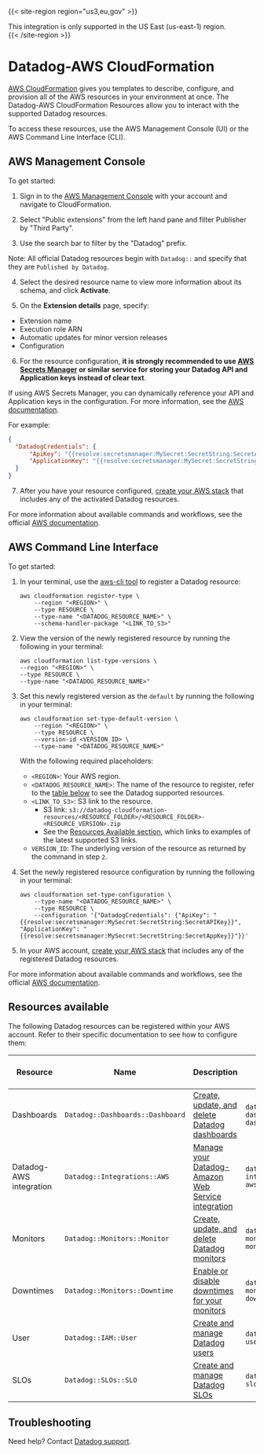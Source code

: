 {{< site-region region="us3,eu,gov" >}}
<div class="alert alert-warning">
  This integration is only supported in the US East (us-east-1) region.
</div>
{{< /site-region >}}

# Datadog-AWS CloudFormation

[AWS CloudFormation][1] gives you templates to describe, configure, and provision all of the AWS resources in your environment at once. The Datadog-AWS CloudFormation Resources allow you to interact with the supported Datadog resources.

To access these resources, use the AWS Management Console (UI) or the AWS Command Line Interface (CLI).

## AWS Management Console

To get started:

1. Sign in to the [AWS Management Console][16] with your account and navigate to CloudFormation.

2. Select "Public extensions" from the left hand pane and filter Publisher by "Third Party".

3. Use the search bar to filter by the "Datadog" prefix.

  Note: All official Datadog resources begin with `Datadog::` and specify that they are `Published by Datadog`.

4. Select the desired resource name to view more information about its schema, and click **Activate**.

5. On the **Extension details** page, specify:
  - Extension name
  - Execution role ARN
  - Automatic updates for minor version releases
  - Configuration

6. For the resource configuration, **it is strongly recommended to use [AWS Secrets Manager][17] or similar service for storing your Datadog API and Application keys instead of clear text**.

  If using AWS Secrets Manager, you can dynamically reference your API and Application keys in the configuration. For more information, see the [AWS documentation][18].

  For example:

  ```json
  {
    "DatadogCredentials": {
        "ApiKey": "{{resolve:secretsmanager:MySecret:SecretString:SecretAPIKey}}",
        "ApplicationKey": "{{resolve:secretsmanager:MySecret:SecretString:SecretAppKey}}"
    }
  }
  ```

7. After you have your resource configured, [create your AWS stack][3] that includes any of the activated Datadog resources.

For more information about available commands and workflows, see the official [AWS documentation][4].

## AWS Command Line Interface

To get started:

1. In your terminal, use the [aws-cli tool][2] to register a Datadog resource:

    ```shell
    aws cloudformation register-type \
        --region "<REGION>" \
        --type RESOURCE \
        --type-name "<DATADOG_RESOURCE_NAME>" \
        --schema-handler-package "<LINK_TO_S3>"
    ```

2. View the version of the newly registered resource by running the following in your terminal:

    ```shell
    aws cloudformation list-type-versions \
    --region "<REGION>" \
    --type RESOURCE \
    --type-name "<DATADOG_RESOURCE_NAME>"
    ```

3. Set this newly registered version as the `default` by running the following in your terminal:

    ```shell
    aws cloudformation set-type-default-version \
        --region "<REGION>" \
        --type RESOURCE \
        --version-id <VERSION_ID> \
        --type-name "<DATADOG_RESOURCE_NAME>"
    ```

    With the following required placeholders:
    * `<REGION>`: Your AWS region.
    * `<DATADOG_RESOURCE_NAME>`: The name of the resource to register, refer to the [table below](#resources-available) to see the Datadog supported resources.
    * `<LINK_TO_S3>`: S3 link to the resource.
      * S3 link: `s3://datadog-cloudformation-resources/<RESOURCE_FOLDER>/<RESOURCE_FOLDER>-<RESOURCE_VERSION>.zip`
      * See the [Resources Available section](#resources-available), which links to examples of the latest supported S3 links.
    * `VERSION_ID`: The underlying version of the resource as returned by the command in step `2`.

4. Set the newly registered resource configuration by running the following in your terminal:

    ```shell
    aws cloudformation set-type-configuration \
        --type-name "<DATADOG_RESOURCE_NAME>" \
        --type RESOURCE \
        --configuration '{"DatadogCredentials": {"ApiKey": "{{resolve:secretsmanager:MySecret:SecretString:SecretAPIKey}}", "ApplicationKey": "{{resolve:secretsmanager:MySecret:SecretString:SecretAppKey}}"}}'
    ```

5. In your AWS account, [create your AWS stack][3] that includes any of the registered Datadog resources.

For more information about available commands and workflows, see the official [AWS documentation][4].

## Resources available

The following Datadog resources can be registered within your AWS account. Refer to their specific documentation to see how to configure them:

| Resource                | Name                              | Description                                             | Folder                          | S3 Package Links              |
|-------------------------|-----------------------------------|---------------------------------------------------------|---------------------------------|-------------------------------|
| Dashboards              | `Datadog::Dashboards::Dashboard`  | [Create, update, and delete Datadog dashboards][5]      | `datadog-dashboards-dashboard`  | [Schema Handler Versions][6]  |
| Datadog-AWS integration | `Datadog::Integrations::AWS`      | [Manage your Datadog-Amazon Web Service integration][7] | `datadog-integrations-aws`      | [Schema Handler Versions][8]  |
| Monitors                | `Datadog::Monitors::Monitor`      | [Create, update, and delete Datadog monitors][9]        | `datadog-monitors-monitor`      | [Schema Handler Versions][10] |
| Downtimes               | `Datadog::Monitors::Downtime`     | [Enable or disable downtimes for your monitors][11]     | `datadog-monitors-downtime`     | [Schema Handler Versions][12] |
| User                    | `Datadog::IAM::User`              | [ Create and manage Datadog users][13]                  | `datadog-iam-user`              | [Schema Handler Versions][14] |
| SLOs                    | `Datadog::SLOs::SLO`              | [ Create and manage Datadog SLOs][19]                   | `datadog-slos-slo`              | [Schema Handler Versions][20] |

## Troubleshooting

Need help? Contact [Datadog support][15].

[1]: https://docs.aws.amazon.com/AWSCloudFormation/latest/UserGuide/GettingStarted.html
[2]: https://aws.amazon.com/cli/
[3]: https://console.aws.amazon.com/cloudformation/home
[4]: https://docs.aws.amazon.com/AWSCloudFormation/latest/UserGuide/registry.html
[5]: https://github.com/DataDog/datadog-cloudformation-resources/tree/master/datadog-dashboards-dashboard-handler
[6]: https://github.com/DataDog/datadog-cloudformation-resources/blob/master/datadog-dashboards-dashboard-handler/CHANGELOG.md
[7]: https://github.com/DataDog/datadog-cloudformation-resources/tree/master/datadog-integrations-aws-handler
[8]: https://github.com/DataDog/datadog-cloudformation-resources/blob/master/datadog-integrations-aws-handler/CHANGELOG.md
[9]: https://github.com/DataDog/datadog-cloudformation-resources/tree/master/datadog-monitors-monitor-handler
[10]: https://github.com/DataDog/datadog-cloudformation-resources/blob/master/datadog-monitors-monitor-handler/CHANGELOG.md
[11]: https://github.com/DataDog/datadog-cloudformation-resources/tree/master/datadog-monitors-downtime-handler
[12]: https://github.com/DataDog/datadog-cloudformation-resources/blob/master/datadog-monitors-downtime-handler/CHANGELOG.md
[13]: https://github.com/DataDog/datadog-cloudformation-resources/tree/master/datadog-iam-user-handler
[14]: https://github.com/DataDog/datadog-cloudformation-resources/blob/master/datadog-iam-user-handler/CHANGELOG.md
[15]: https://docs.datadoghq.com/help/
[16]: https://aws.amazon.com/console/
[17]: https://aws.amazon.com/secrets-manager/
[18]: https://docs.aws.amazon.com/AWSCloudFormation/latest/UserGuide/dynamic-references.html#dynamic-references-secretsmanager
[19]: https://github.com/DataDog/datadog-cloudformation-resources/tree/master/datadog-slos-slo-handler
[20]: https://github.com/DataDog/datadog-cloudformation-resources/blob/master/datadog-slos-slo-handler/CHANGELOG.md
